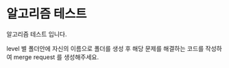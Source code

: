 # 알고리즘 테스트

알고리즘 테스트 입니다.

level 별 폴더안에 자신의 이름으로 폴더를 생성 후 
해당 문제를 해결하는 코드를 작성하여 merge request 를 생성해주세요.


